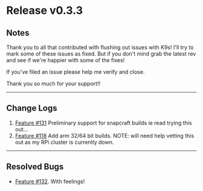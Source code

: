 # Release v0.3.3

## Notes

Thank you to all that contributed with flushing out issues with K9s! I'll try
to mark some of these issues as fixed. But if you don't mind grab the latest
rev and see if we're happier with some of the fixes!

If you've filed an issue please help me verify and close.

Thank you so much for your support!!

---

## Change Logs

1. [Feature #131](https://github.com/CirrusByte42/ca9s/issues/131)
   Preliminary support for snapcraft builds ie read trying this out...
2. [Feature #118](https://github.com/CirrusByte42/ca9s/issues/118) Add arm 32/64 bit builds.
   NOTE: will need help vetting this out as my RPi cluster is currently down.

---

## Resolved Bugs

+ [Feature #132](https://github.com/CirrusByte42/ca9s/issues/132). With feelings!
